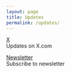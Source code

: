 ```yaml
---
layout: page
title: Updates
permalink: /updates/
---
```



[X](https://twitter.com/linkxdaniel)
<br>
Updates on X.com

[Newsletter](https://linkdaniel.substack.com)
<br>
Subscribe to newsletter 
